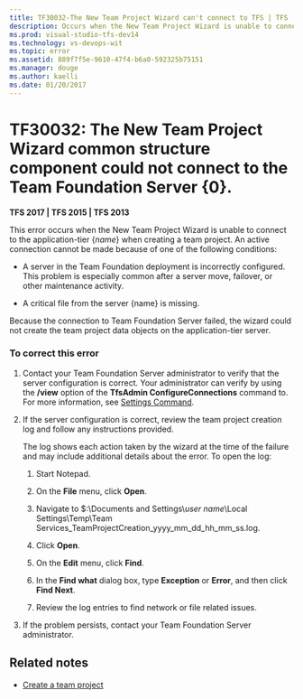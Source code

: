 ```yaml
---
title: TF30032-The New Team Project Wizard can't connect to TFS | TFS
description: Occurs when the New Team Project Wizard is unable to connect to the application-tier {name} when creating a team project.
ms.prod: visual-studio-tfs-dev14
ms.technology: vs-devops-wit
ms.topic: error
ms.assetid: 889f7f5e-9610-47f4-b6a0-592325b75151
ms.manager: douge
ms.author: kaelli
ms.date: 01/20/2017
---
```


# TF30032: The New Team Project Wizard common structure component could not connect to the Team Foundation Server {0}. 


**TFS 2017 | TFS 2015 | TFS 2013**

This error occurs when the New Team Project Wizard is unable to connect to the application-tier {*name*} when creating a team project. An active connection cannot be made because of one of the following conditions:  
  
-   A server in the Team Foundation deployment is incorrectly configured. This problem is especially common after a server move, failover, or other maintenance activity.  
  
-   A critical file from the server {name} is missing.  
  
 Because the connection to Team Foundation Server failed, the wizard could not create the team project data objects on the application-tier server.  
  
### To correct this error  
  
1.  Contact your Team Foundation Server administrator to verify that the server configuration is correct. Your administrator can verify by using the **/view** option of the **TfsAdmin ConfigureConnections** command to. For more information, see [Settings Command](http://msdn.microsoft.com/en-us/2b96fbbf-34c8-4500-82d8-724cc65dc9a4).  
  
2.  If the server configuration is correct, review the team project creation log and follow any instructions provided.  
  
     The log shows each action taken by the wizard at the time of the failure and may include additional details about the error. To open the log:  
  
    1.  Start Notepad.  
  
    2.  On the **File** menu, click **Open**.  
  
    3.  Navigate to $:\Documents and Settings\\*user name*\Local Settings\Temp\Team Services_TeamProjectCreation_yyyy_mm_dd_hh_mm_ss.log.  
  
    4.  Click **Open**.  
  
    5.  On the **Edit** menu, click **Find**.  
  
    6.  In the **Find what** dialog box, type **Exception** or **Error**, and then click **Find Next**.  
  
    7.  Review the log entries to find network or file related issues.  
  
3.  If the problem persists, contact your Team Foundation Server administrator.  
  
## Related notes
- [Create a team project](../../../accounts/create-team-project.md)